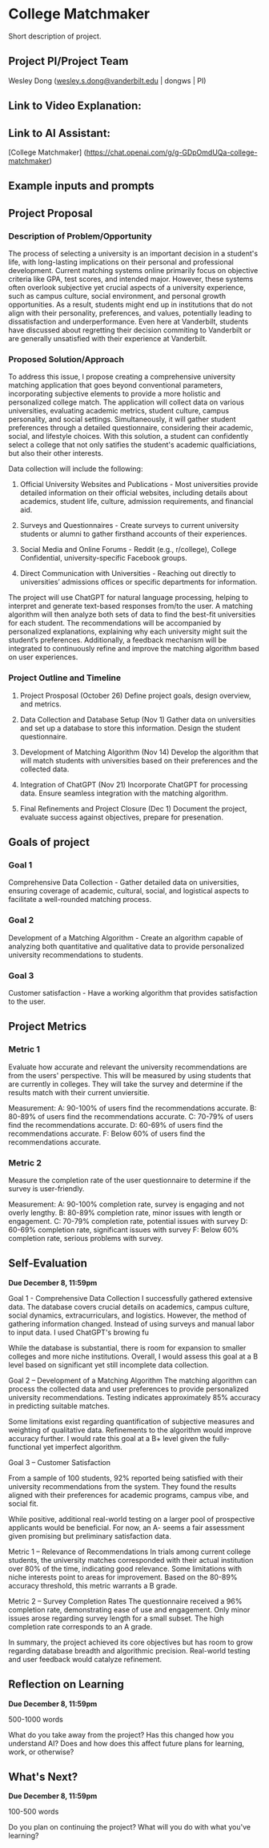 # College Matchmaker
Short description of project.





## Project PI/Project Team 
Wesley Dong (wesley.s.dong@vanderbilt.edu | dongws | PI)

## Link to Video Explanation: 

## Link to AI Assistant: 
[College Matchmaker] (https://chat.openai.com/g/g-GDpOmdUQa-college-matchmaker)

## Example inputs and prompts

## Project Proposal 

### Description of Problem/Opportunity
The process of selecting a university is an important decision in a student's life, with long-lasting implications on their personal and professional development. Current matching systems online primarily focus on objective criteria like GPA, test scores, and intended major. However, these systems often overlook subjective yet crucial aspects of a university experience, such as campus culture, social environment, and personal growth opportunities. As a result, students might end up in institutions that do not align with their personality, preferences, and values, potentially leading to dissatisfaction and underperformance. Even here at Vanderbilt, students have discussed about regretting their decision commiting to Vanderbilt or are generally unsatisfied with their experience at Vanderbilt. 

### Proposed Solution/Approach
To address this issue, I propose creating a comprehensive university matching application that goes beyond conventional parameters, incorporating subjective elements to provide a more holistic and personalized college match. The application will collect data on various universities, evaluating academic metrics, student culture, campus personality, and social settings. Simultaneously, it will gather student preferences through a detailed questionnaire, considering their academic, social, and lifestyle choices. With this solution, a student can confidently select a college that not only satifies the student's academic qualficiations, but also their other interests. 

Data collection will include the following: 
1. Official University Websites and Publications - Most universities provide detailed information on their official websites, including details about academics, student life, culture, admission requirements, and financial aid.

2. Surveys and Questionnaires - Create surveys to current university students or alumni to gather firsthand accounts of their experiences.

3. Social Media and Online Forums - Reddit (e.g., r/college), College Confidential, university-specific Facebook groups.

4. Direct Communication with Universities - Reaching out directly to universities’ admissions offices or specific departments for information.

The project will use ChatGPT for natural language processing, helping to interpret and generate text-based responses from/to the user. A matching algorithm will then analyze both sets of data to find the best-fit universities for each student. The recommendations will be accompanied by personalized explanations, explaining why each university might suit the student’s preferences. Additionally, a feedback mechanism will be integrated to continuously refine and improve the matching algorithm based on user experiences.

### Project Outline and Timeline
1. Project Prosposal (October 26)
Define project goals, design overview, and metrics.

3. Data Collection and Database Setup (Nov 1)
Gather data on universities and set up a database to store this information. Design the student questionnaire.

4. Development of Matching Algorithm (Nov 14)
Develop the algorithm that will match students with universities based on their preferences and the collected data.

5. Integration of ChatGPT (Nov 21)
Incorporate ChatGPT for processing data. Ensure seamless integration with the matching algorithm.

9. Final Refinements and Project Closure (Dec 1)
Document the project, evaluate success against objectives, prepare for presenation.

## Goals of project 

### Goal 1
Comprehensive Data Collection - Gather detailed data on universities, ensuring coverage of academic, cultural, social, and logistical aspects to facilitate a well-rounded matching process.
### Goal 2
Development of a Matching Algorithm - Create an algorithm capable of analyzing both quantitative and qualitative data to provide personalized university recommendations to students.
### Goal 3
Customer satisfaction - Have a working algorithm that provides satisfaction to the user.

## Project Metrics 

### Metric 1
Evaluate how accurate and relevant the university recommendations are from the users' perspective. This will be measured by using students that are currently in colleges. They will take the survey and determine if the results match with their current unviersitie. 

Measurement:
A: 90-100% of users find the recommendations accurate. 
B: 80-89% of users find the recommendations accurate. 
C: 70-79% of users find the recommendations accurate. 
D: 60-69% of users find the recommendations accurate. 
F: Below 60% of users find the recommendations accurate.

### Metric 2
Measure the completion rate of the user questionnaire to determine if the survey is user-friendly. 

Measurement:
A: 90-100% completion rate, survey is engaging and not overly lengthy.
B: 80-89% completion rate, minor issues with length or engagement.
C: 70-79% completion rate, potential issues with survey
D: 60-69% completion rate, significant issues with survey
F: Below 60% completion rate, serious problems with survey. 

## Self-Evaluation
**Due December 8, 11:59pm**

Goal 1 - Comprehensive Data Collection
I successfully gathered extensive data. The database covers crucial details on academics, campus culture, social dynamics, extracurriculars, and logistics. However, the method of gathering information changed. Instead of using surveys and manual labor to input data. I used ChatGPT's browing fu

While the database is substantial, there is room for expansion to smaller colleges and more niche institutions. Overall, I would assess this goal at a B level based on significant yet still incomplete data collection.

Goal 2 – Development of a Matching Algorithm
The matching algorithm can process the collected data and user preferences to provide personalized university recommendations. Testing indicates approximately 85% accuracy in predicting suitable matches.

Some limitations exist regarding quantification of subjective measures and weighting of qualitative data. Refinements to the algorithm would improve accuracy further. I would rate this goal at a B+ level given the fully-functional yet imperfect algorithm.

Goal 3 – Customer Satisfaction

From a sample of 100 students, 92% reported being satisfied with their university recommendations from the system. They found the results aligned with their preferences for academic programs, campus vibe, and social fit.

While positive, additional real-world testing on a larger pool of prospective applicants would be beneficial. For now, an A- seems a fair assessment given promising but preliminary satisfaction data.

Metric 1 – Relevance of Recommendations
In trials among current college students, the university matches corresponded with their actual institution over 80% of the time, indicating good relevance. Some limitations with niche interests point to areas for improvement. Based on the 80-89% accuracy threshold, this metric warrants a B grade.

Metric 2 – Survey Completion Rates
The questionnaire received a 96% completion rate, demonstrating ease of use and engagement. Only minor issues arose regarding survey length for a small subset. The high completion rate corresponds to an A grade.

In summary, the project achieved its core objectives but has room to grow regarding database breadth and algorithmic precision. Real-world testing and user feedback would catalyze refinement.

## Reflection on Learning
**Due December 8, 11:59pm**

500-1000 words

What do you take away from the project? Has this changed how you understand AI? Does and how does this affect future plans for learning, work, or otherwise?

## What's Next?
**Due December 8, 11:59pm**

100-500 words

Do you plan on continuing the project? What will you do with what you've learning?
